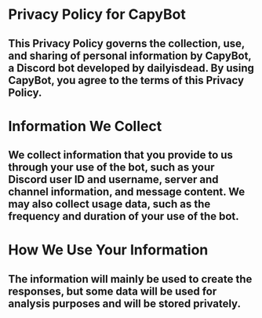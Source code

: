 # Privacy Policy for CapyBot

## This Privacy Policy governs the collection, use, and sharing of personal information by CapyBot, a Discord bot developed by dailyisdead. By using CapyBot, you agree to the terms of this Privacy Policy.

# Information We Collect

## We collect information that you provide to us through your use of the bot, such as your Discord user ID and username, server and channel information, and message content. We may also collect usage data, such as the frequency and duration of your use of the bot.

# How We Use Your Information

## The information will mainly be used to create the responses, but some data will be used for analysis purposes and will be stored privately.
